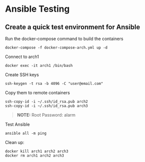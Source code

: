 # Ansible Testing

## Create a quick test environment for Ansible

Run the docker-compose command to build the containers
```
docker-compose -f docker-compose-arch.yml up -d
```

Connect to arch1
```
docker exec -it arch1 /bin/bash
```

Create SSH keys
```
ssh-keygen -t rsa -b 4096 -C "user@email.com"
```

Copy them to remote containers
```
ssh-copy-id -i ~/.ssh/id_rsa.pub arch2
ssh-copy-id -i ~/.ssh/id_rsa.pub arch3
```
> **NOTE:** Root Password: alarm

Test Ansible
```
ansible all -m ping
```

Clean up:
```
docker kill arch1 arch2 arch3
docker rm arch1 arch2 arch3
```